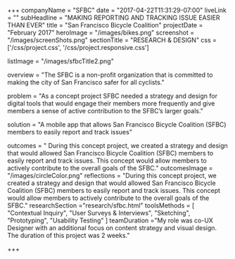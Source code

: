 +++
companyName = "SFBC"
date = "2017-04-22T11:31:29-07:00"
liveLink = ""
subHeadline = "MAKING REPORTING AND TRACKING ISSUE EASIER THAN EVER"
title = "San Francisco Bicycle Coalition"
projectDate = "February 2017"
heroImage = "/images/bikes.png"
screenshot = "/images/screenShots.png"
sectionTitle = "RESEARCH & DESIGN"
css = ['/css/project.css', '/css/project.responsive.css']

listImage = "/images/sfbcTitle2.png"

overview = "The SFBC is a non-profit organization that is committed to making the city of San Francisco safer for all cyclists."

problem = "As a concept project SFBC needed a strategy and design for digital tools that would engage their members more frequently and give members a sense of active contribution to the SFBC’s larger goals."

solution = "A mobile app that allows San Francisco Bicycle Coalition (SFBC) members to easily report and track issues"

outcomes = "  During this concept project, we created a strategy and design that would allowed San Francisco Bicycle Coalition (SFBC) members to easily report and track issues. This concept would allow members to actively contribute to the overall goals of the SFBC."
outcomesImage = "/images/circleColor.png"
reflections = "During this concept project, we created a strategy and design that would allowed San Francisco Bicycle Coalition (SFBC) members to easily report and track issues. This concept would allow members to actively contribute to the overall goals of the SFBC."
researchSection ="research/sfbc.html"
toolsMethods = [
  "Contextual Inquiry",
  "User Surveys & Interviews",
  "Sketching",
  "Prototyping",
  "Usability Testing"
]
teamDuration ="My role was co-UX Designer with an additional focus on content strategy and visual design. The duration of this project was 2 weeks."


+++
